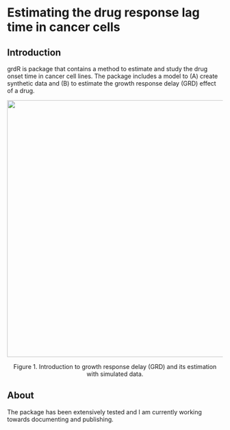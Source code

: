 # Estimating the drug response lag time in cancer cells

## Introduction

grdR is package that contains a method to estimate and study the drug onset time in cancer cell lines.
The package includes a model to (A) create synthetic data and (B) to estimate the
growth response delay (GRD) effect of a drug.


<p align="center">
<img src="https://github.com/mauromiguelm/tdsR/blob/master/img/figure1_intro_examples.png" width="600">
 </p align="center">

<div align="center">
  Figure 1. Introduction to growth response delay (GRD) and its estimation with simulated data.
</div>


## About
The package has been extensively tested and I am currently working towards documenting and publishing. 
